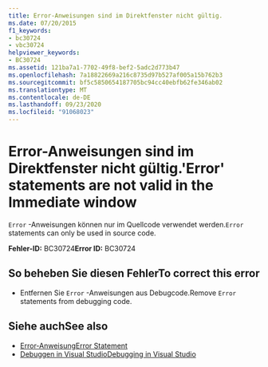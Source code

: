 ```yaml
---
title: Error-Anweisungen sind im Direktfenster nicht gültig.
ms.date: 07/20/2015
f1_keywords:
- bc30724
- vbc30724
helpviewer_keywords:
- BC30724
ms.assetid: 121ba7a1-7702-49f8-bef2-5adc2d773b47
ms.openlocfilehash: 7a18822669a216c8735d97b527af005a15b762b3
ms.sourcegitcommit: bf5c5850654187705bc94cc40ebfb62fe346ab02
ms.translationtype: MT
ms.contentlocale: de-DE
ms.lasthandoff: 09/23/2020
ms.locfileid: "91068023"
---
```

# <a name="error-statements-are-not-valid-in-the-immediate-window"></a><span data-ttu-id="8ac88-102">Error-Anweisungen sind im Direktfenster nicht gültig.</span><span class="sxs-lookup"><span data-stu-id="8ac88-102">'Error' statements are not valid in the Immediate window</span></span>

<span data-ttu-id="8ac88-103">`Error` -Anweisungen können nur im Quellcode verwendet werden.</span><span class="sxs-lookup"><span data-stu-id="8ac88-103">`Error` statements can only be used in source code.</span></span>  
  
 <span data-ttu-id="8ac88-104">**Fehler-ID:** BC30724</span><span class="sxs-lookup"><span data-stu-id="8ac88-104">**Error ID:** BC30724</span></span>  
  
## <a name="to-correct-this-error"></a><span data-ttu-id="8ac88-105">So beheben Sie diesen Fehler</span><span class="sxs-lookup"><span data-stu-id="8ac88-105">To correct this error</span></span>  
  
- <span data-ttu-id="8ac88-106">Entfernen Sie `Error` -Anweisungen aus Debugcode.</span><span class="sxs-lookup"><span data-stu-id="8ac88-106">Remove `Error` statements from debugging code.</span></span>  
  
## <a name="see-also"></a><span data-ttu-id="8ac88-107">Siehe auch</span><span class="sxs-lookup"><span data-stu-id="8ac88-107">See also</span></span>

- [<span data-ttu-id="8ac88-108">Error-Anweisung</span><span class="sxs-lookup"><span data-stu-id="8ac88-108">Error Statement</span></span>](../language-reference/statements/error-statement.md)
- [<span data-ttu-id="8ac88-109">Debuggen in Visual Studio</span><span class="sxs-lookup"><span data-stu-id="8ac88-109">Debugging in Visual Studio</span></span>](/visualstudio/debugger/debugger-feature-tour)
